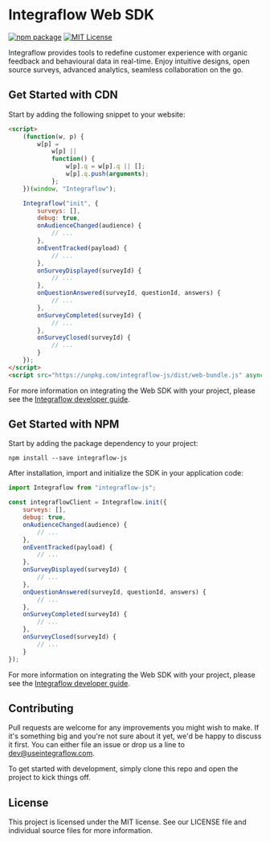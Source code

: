 # Integraflow Web SDK

[![npm package](https://img.shields.io/npm/v/integraflow-js?style=flat-square)](https://www.npmjs.com/package/integraflow-js)
[![MIT License](https://img.shields.io/badge/License-MIT-red.svg?style=flat-square)](https://opensource.org/licenses/MIT)

Integraflow provides tools to redefine customer experience with organic feedback and behavioural data in real-time. Enjoy intuitive designs, open source surveys, advanced analytics, seamless collaboration on the go.

## Get Started with CDN

Start by adding the following snippet to your website:

```html
<script>
    (function(w, p) {
        w[p] =
            w[p] ||
            function() {
                w[p].q = w[p].q || [];
                w[p].q.push(arguments);
            };
    })(window, "Integraflow");

    Integraflow("init", {
        surveys: [],
        debug: true,
        onAudienceChanged(audience) {
            // ...
        },
        onEventTracked(payload) {
            // ...
        },
        onSurveyDisplayed(surveyId) {
            // ...
        },
        onQuestionAnswered(surveyId, questionId, answers) {
            // ...
        },
        onSurveyCompleted(surveyId) {
            // ...
        },
        onSurveyClosed(surveyId) {
            // ...
        }
    });
</script>
<script src="https://unpkg.com/integraflow-js/dist/web-bundle.js" async></script>
```

For more information on integrating the Web SDK with your project, please see the [Integraflow developer guide](https://docs.useintegraflow.com).

## Get Started with NPM

Start by adding the package dependency to your project:

```
npm install --save integraflow-js
```

After installation, import and initialize the SDK in your application code:

```javascript
import Integraflow from "integraflow-js";

const integraflowClient = Integraflow.init({
    surveys: [],
    debug: true,
    onAudienceChanged(audience) {
        // ...
    },
    onEventTracked(payload) {
        // ...
    },
    onSurveyDisplayed(surveyId) {
        // ...
    },
    onQuestionAnswered(surveyId, questionId, answers) {
        // ...
    },
    onSurveyCompleted(surveyId) {
        // ...
    },
    onSurveyClosed(surveyId) {
        // ...
    }
});
```

For more information on integrating the Web SDK with your project, please see the [Integraflow developer guide](https://docs.useintegraflow.com).

## Contributing

Pull requests are welcome for any improvements you might wish to make. If it's something big and you're not sure about it yet, we'd be happy to discuss it first. You can either file an issue or drop us a line to [dev@useintegraflow.com](mailto:dev@useintegraflow.com).

To get started with development, simply clone this repo and open the project to kick things off.

## License

This project is licensed under the MIT license. See our LICENSE file and individual source files for more information.
